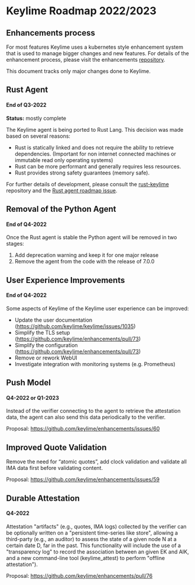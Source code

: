 # Keylime Roadmap 2022/2023

## Enhancements process

For most features Keylime uses a kubernetes style enhancement system
that is used to manage bigger changes and new features. For details of the
enhancement process, please visit the enhancements [repository](https://github.com/keylime/enhancements).

This document tracks only major changes done to Keylime. 

## Rust Agent
#### End of Q3-2022
**Status:** mostly complete

The Keylime agent is being ported to Rust Lang. This decision was made based on
several reasons:

* Rust is statically linked and does not require the ability to retrieve
  dependencies. (Important for non internet connected machines or immutable read
  only operating systems)
* Rust can be more performant and generally requires less resources.
* Rust provides strong safety guarantees (memory safe).

For further details of development, please consult the [rust-keylime](https://github.com/keylime/rust-keylime)
repository and the [Rust agent roadmap issue](https://github.com/keylime/keylime/issues/986).

## Removal of the Python Agent
#### End of Q4-2022

Once the Rust agent is stable the Python agent will be removed in two stages:

1. Add deprecation warning and keep it for one major release
2. Remove the agent from the code with the release of 7.0.0

## User Experience Improvements
#### End of Q4-2022

Some aspects of Keylime of the Keylime user experience can be improved: 

* Update the user documentation (https://github.com/keylime/keylime/issues/1035)
* Simplify the TLS setup (https://github.com/keylime/enhancements/pull/73)
* Simplify the configuration (https://github.com/keylime/enhancements/pull/73)
* Remove or rework WebUI
* Investigate integration with monitoring systems (e.g. Prometheus)

## Push Model
#### Q4-2022 or Q1-2023

Instead of the verifier connecting to the agent to retrieve the attestation data, 
the agent can also send this data periodically to the verifier.

Proposal: https://github.com/keylime/enhancements/issues/60 

## Improved Quote Validation
Remove the need for “atomic quotes”, add clock validation and validate all IMA data first before validating content.

Proposal: https://github.com/keylime/enhancements/issues/59 

## Durable Attestation
#### Q4-2022

Attestation "artifacts" (e.g., quotes, IMA logs) collected by the verifier can be optionally written on a "persistent 
time-series like store", allowing a third-party (e.g., an auditor) to assess the state of a given node N at a certain date D, 
far in the past. This functionality will include the use of a "transparency log" to record the association between an given EK and AIK, 
and a new command-line tool (keylime_attest) to perform "offline attestation").

Proposal: https://github.com/keylime/enhancements/pull/76